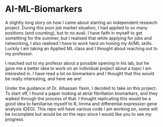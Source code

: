 # AI-ML-Biomarkers

A slightly long story on how I came about starting an independent research project. During this poor job market situation, I had applied to so many positions (and counting), but to no avail. I have faith in myself to get something for the summer, but I realised that while applying for jobs and networking, I also realised I have to work hard on honing my AI/ML skills. Luckily I am taking an Applied ML class and I thought about reaching out to my professor.

I reached out to my professr about a possible opening in his lab, but he gave me a better idea to work on an individual project about a topic I am interested in. I have read a lot on biomarkers and I thought that this would be really interesting, and here we are!

Under the guidance of Dr. Alhassan Yasin, I decided to take on this project. To start off, I found a paper looking at atrial fibrillation biomarkers, and they walked through the process of that. I thought replicating this would be a good idea to familiarise myself to R, limma and differential expression gene analysis (DEG). This repo will have various code I am working on, some will be incomplete but would be on the repo since I would like you to see my progress

